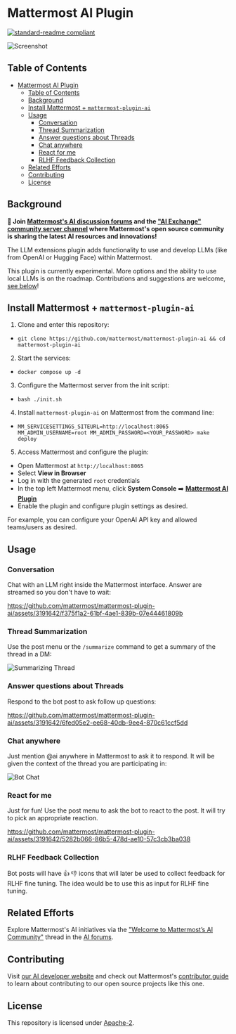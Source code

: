 # Mattermost AI Plugin

[![standard-readme compliant](https://img.shields.io/badge/readme%20style-standard-brightgreen.svg?style=flat-square)](https://github.com/RichardLitt/standard-readme)

![Screenshot](/img/mention_bot.png)

## Table of Contents

- [Mattermost AI Plugin](#mattermost-ai-plugin)
  - [Table of Contents](#table-of-contents)
  - [Background](#background)
  - [Install Mattermost + `mattermost-plugin-ai`](#install-mattermost--mattermost-plugin-ai)
  - [Usage](#usage)
    - [Conversation](#conversation)
    - [Thread Summarization](#thread-summarization)
    - [Answer questions about Threads](#answer-questions-about-threads)
    - [Chat anywhere](#chat-anywhere)
    - [React for me](#react-for-me)
    - [RLHF Feedback Collection](#rlhf-feedback-collection)
  - [Related Efforts](#related-efforts)
  - [Contributing](#contributing)
  - [License](#license)

## Background

**🚀 Join [Mattermost's AI discussion forums](https://forum.mattermost.com/c/ai-frameworks/40) and the ["AI Exchange" community server channel](https://community.mattermost.com/core/channels/ai-exchange) where Mattermost's open source community is sharing the latest AI resources and innovations!**

The LLM extensions plugin adds functionality to use and develop LLMs (like from OpenAI or Hugging Face) within Mattermost. 

This plugin is currently experimental. More options and the ability to use local LLMs is on the roadmap. Contributions and suggestions are welcome, [see below](#contributing)! 

## Install Mattermost + `mattermost-plugin-ai`

1. Clone and enter this repository:
  * `git clone https://github.com/mattermost/mattermost-plugin-ai && cd mattermost-plugin-ai`
2. Start the services:
  * `docker compose up -d`
3. Configure the Mattermost server from the init script:
  * `bash ./init.sh`
4. Install `mattermost-plugin-ai` on Mattermost from the command line:
  * `MM_SERVICESETTINGS_SITEURL=http://localhost:8065 MM_ADMIN_USERNAME=root MM_ADMIN_PASSWORD=<YOUR_PASSWORD> make deploy`
5. Access Mattermost and configure the plugin:
  * Open Mattermost at `http://localhost:8065`
  * Select **View in Browser**
  * Log in with the generated `root` credentials
  * In the top left Mattermost menu, click **System Console** ➡️ [**Mattermost AI Plugin**](http://localhost:8065/admin_console/plugins/plugin_mattermost-ai)
  * Enable the plugin and configure plugin settings as desired.

For example, you can configure your OpenAI API key and allowed teams/users as desired.

## Usage

### Conversation

Chat with an LLM right inside the Mattermost interface. Answer are streamed so you don't have to wait:

https://github.com/mattermost/mattermost-plugin-ai/assets/3191642/f375f1a2-61bf-4ae1-839b-07e44461809b

### Thread Summarization
Use the post menu or the `/summarize` command to get a summary of the thread in a DM:

![Summarizing Thread](/img/summarize_thread.png)

### Answer questions about Threads
Respond to the bot post to ask follow up questions:

https://github.com/mattermost/mattermost-plugin-ai/assets/3191642/6fed05e2-ee68-40db-9ee4-870c61ccf5dd

### Chat anywhere
Just mention @ai anywhere in Mattermost to ask it to respond. It will be given the context of the thread you are participating in:

![Bot Chat](/img/mention_bot.png)

### React for me
Just for fun! Use the post menu to ask the bot to react to the post. It will try to pick an appropriate reaction.

https://github.com/mattermost/mattermost-plugin-ai/assets/3191642/5282b066-86b5-478d-ae10-57c3cb3ba038

### RLHF Feedback Collection
Bot posts will have 👍 👎 icons that will later be used to collect feedback for RLHF fine tuning. The idea would be to use this as input for RLHF fine tuning.

## Related Efforts

Explore Mattermost's AI initiatives via the ["Welcome to Mattermost’s AI Community"](https://forum.mattermost.com/t/welcome-to-mattermosts-ai-community/16144?u=zigler) thread in the [AI forums](https://forum.mattermost.com/c/ai-frameworks/40).

## Contributing

Visit [our AI developer website](https://mattermost.github.io/mattermost-ai-site/) and check out Mattermost's [contributor guide](https://developers.mattermost.com/contribute/) to learn about contributing to our open source projects like this one.

## License

This repository is licensed under [Apache-2](./LICENSE).
